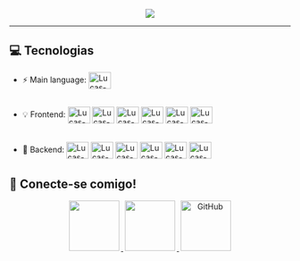 <p align="center">
<a href="https://github.com/Oliveiralucaas">
<img src="https://readme-typing-svg.herokuapp.com?lines=👋+Olá,+Me+chamo+Lucas+Gabriel;Atualmente+cursando+ADS;Web+Developer;Sempre%20aprendendo%20coisas%20novas&center=true&width=380&height=45">
</a>
</p>
<hr>

## 💻 Tecnologias

- :zap: Main language: <img align="center" alt="Lucas-Js" height="30" width="40" src="https://skillicons.dev/icons?i=js" Title="JavaScript">
  ######
- :bulb: Frontend: <img align="center" alt="Lucas-HTML" height="30" width="40" src="https://skillicons.dev/icons?i=html" Title="HTML 5"> <img align="center" alt="Lucas-CSS" height="30" width="40" src="https://skillicons.dev/icons?i=css" Title="CSS 3"> <img align="center" alt="Lucas-Js" height="30" width="40" src="https://skillicons.dev/icons?i=js" Title="JavaScript"> <img align="center" alt="Lucas-Ts" height="30" width="40" src="https://skillicons.dev/icons?i=ts" Title="TypeScript"> <img align="center" alt="Lucas-react" height="30" width="40" src="https://skillicons.dev/icons?i=react" Title="React.js"> <img align="center" alt="Lucas-Styled Components" height="30" width="40" src="https://skillicons.dev/icons?i=styledcomponents" Title="Styled Components">
  ######
- 📡 Backend: <img align="center" alt="Lucas-Node" height="30" width="40" src="https://skillicons.dev/icons?i=nodejs" Title="Node.js"> <img align="center" alt="Lucas-express" height="30" width="40" src="https://skillicons.dev/icons?i=express" Title="express"> <img align="center" alt="Lucas-DB" height="30" width="40" src="https://skillicons.dev/icons?i=mongodb" Title="MongoDB"> <img align="center" alt="Lucas-NoSql" height="30" width="40" src="https://skillicons.dev/icons?i=mysql" Title="MySQL"> <img align="center" alt="Lucas-docker" height="30" width="40" src="https://skillicons.dev/icons?i=docker" Title="Node.js"> <img align="center" alt="Lucas-Postman" height="30" width="40" src="https://skillicons.dev/icons?i=postman" Title="Postman">
  ######

## 🤝 Conecte-se comigo!
<p align="center">
		<a href="mailto:oliveiraslucaas@gmail.com" alt="Email">
		<img width="90" hspace="3" src="https://img.shields.io/badge/gmail-%23EA4335.svg?style=flat-square&logo=gmail&logoColor=white" />
		</a>
	 	<a href="https://www.linkedin.com/in/Oliveiralucaas" alt="Linkedin">
 		<img width="90" hspace="3" src="https://img.shields.io/badge/-Linkedin-0e76a8?style=flat-square&logo=Linkedin&logoColor=white" />
		</a>
		<a href="https://github.com/Oliveiralucaas">
		<img width="90" hspace="3" src="https://img.shields.io/badge/github-%23181717.svg?style=flat-square&logo=github&logoColor=white" alt="GitHub"/>
		</a>
